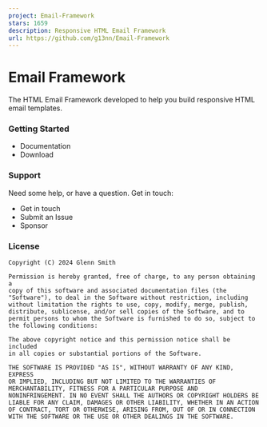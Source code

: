 ```yaml
---
project: Email-Framework
stars: 1659
description: Responsive HTML Email Framework
url: https://github.com/g13nn/Email-Framework
---
```


Email Framework
===============

The HTML Email Framework developed to help you build responsive HTML email templates.

### Getting Started

-   Documentation
-   Download

### Support

Need some help, or have a question. Get in touch:

-   Get in touch
-   Submit an Issue
-   Sponsor

### License

```
Copyright (C) 2024 Glenn Smith

Permission is hereby granted, free of charge, to any person obtaining a
copy of this software and associated documentation files (the
"Software"), to deal in the Software without restriction, including
without limitation the rights to use, copy, modify, merge, publish,
distribute, sublicense, and/or sell copies of the Software, and to
permit persons to whom the Software is furnished to do so, subject to
the following conditions:

The above copyright notice and this permission notice shall be included
in all copies or substantial portions of the Software.

THE SOFTWARE IS PROVIDED "AS IS", WITHOUT WARRANTY OF ANY KIND, EXPRESS
OR IMPLIED, INCLUDING BUT NOT LIMITED TO THE WARRANTIES OF
MERCHANTABILITY, FITNESS FOR A PARTICULAR PURPOSE AND
NONINFRINGEMENT. IN NO EVENT SHALL THE AUTHORS OR COPYRIGHT HOLDERS BE
LIABLE FOR ANY CLAIM, DAMAGES OR OTHER LIABILITY, WHETHER IN AN ACTION
OF CONTRACT, TORT OR OTHERWISE, ARISING FROM, OUT OF OR IN CONNECTION
WITH THE SOFTWARE OR THE USE OR OTHER DEALINGS IN THE SOFTWARE.
```
